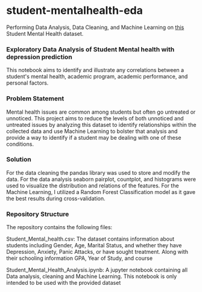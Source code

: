 # student-mentalhealth-eda
Performing Data Analysis, Data Cleaning, and Machine Learning on [this](https://www.kaggle.com/datasets/shariful07/student-mental-health) Student Mental Health dataset.

### Exploratory Data Analysis of Student Mental health with depression prediction

This notebook aims to identify and illustrate any correlations between a student's mental health, academic program, academic performance, and personal factors.

### Problem Statement

Mental health issues are common among students but often go untreated or unnoticed. This project aims to reduce the levels of both unnoticed and untreated issues by analyzing this dataset to identify relationships within the collected data and use Machine Learning to bolster that analysis and provide a way to identify if a student may be dealing with one of these conditions.

### Solution

For the data cleaning the pandas library was used to store and modify the data. For the data analysis seaborn pairplot, countplot, and histograms were used to visualize the distribution and relations of the features. For the Machine Learning, I utilized a Random Forest Classification model as it gave the best results during cross-validation.

### Repository Structure

The repository contains the following files:

Student_Mental_health.csv: The dataset contains information about students including Gender, Age, Marital Status, and whether they have Depression, Anxiety, Panic Attacks, or have sought treatment. Along with their schooling information GPA, Year of Study, and course

Student_Mental_Health_Analysis.ipynb: A jupyter notebook containing all Data analysis, cleaning and Machine Learning. This notebook is only intended to be used with the provided dataset
